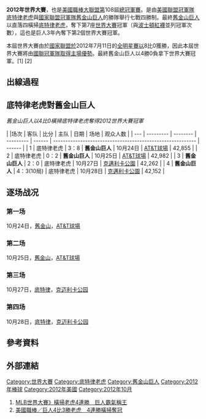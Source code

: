 **2012年世界大賽**，也是[美國職棒大聯盟第](https://zh.wikipedia.org/wiki/美國職棒大聯盟 "wikilink")108屆[總冠軍賽](../Page/世界大賽.md "wikilink")。是由[美國聯盟冠軍隊](https://zh.wikipedia.org/wiki/美國聯盟 "wikilink")[底特律老虎](../Page/底特律老虎.md "wikilink")與[國家聯盟冠軍隊](https://zh.wikipedia.org/wiki/國家聯盟 "wikilink")[舊金山巨人](../Page/舊金山巨人.md "wikilink")的勝隊舉行七戰四勝制。最終[舊金山巨人](../Page/舊金山巨人.md "wikilink")以直落四橫掃[底特律老虎](../Page/底特律老虎.md "wikilink")，奪下第7座[世界大賽](../Page/世界大賽.md "wikilink")冠軍（與[波士頓紅襪](../Page/波士頓紅襪.md "wikilink")並列冠軍次數），這也是巨人3年內奪下第2個世界大賽冠軍。

本屆世界大賽由於[國家聯盟於](https://zh.wikipedia.org/wiki/國家聯盟 "wikilink")2012年7月11日的[全明星賽以](../Page/2012年美國職棒大聯盟全明星賽.md "wikilink")8比0獲勝，因此本屆世界大賽將由[國聯冠軍隊取得](https://zh.wikipedia.org/wiki/國聯 "wikilink")[主場優勢](https://zh.wikipedia.org/wiki/主場優勢 "wikilink")。最終舊金山巨人以4勝0負拿下世界大賽冠軍。\[1\] \[2\]

## 出線過程

## 底特律老虎對舊金山巨人

*舊金山巨人以4比0橫掃底特律老虎奪得2012世界大賽冠軍*

| |场次 | 客队        | 比分       | 主队        | 日期     | 场地                                                         | 观众人数   |
| --- | --------- | -------- | --------- | ------ | ---------------------------------------------------------- | ------ |
| 1   | 底特律老虎     | 3：8      | **舊金山巨人** | 10月24日 | [AT\&T球場](https://zh.wikipedia.org/wiki/AT&T球場 "wikilink") | 42,855 |
| 2   | 底特律老虎     | 0：2      | **舊金山巨人** | 10月25日 | [AT\&T球場](https://zh.wikipedia.org/wiki/AT&T球場 "wikilink") | 42,982 |
| 3   | **舊金山巨人** | 2：0      | 底特律老虎     | 10月27日 | [克邁利卡公園](https://zh.wikipedia.org/wiki/克邁利卡公園 "wikilink")  | 42,262 |
| 4   | **舊金山巨人** | 4：3(10局) | 底特律老虎     | 10月28日 | [克邁利卡公園](https://zh.wikipedia.org/wiki/克邁利卡公園 "wikilink")  | 42,152 |

## 逐场战况

### 第一场

10月24日，[舊金山](https://zh.wikipedia.org/wiki/舊金山 "wikilink")，[AT\&T球場](https://zh.wikipedia.org/wiki/AT&T球場 "wikilink")

### 第二场

10月25日，[舊金山](https://zh.wikipedia.org/wiki/舊金山 "wikilink")，[AT\&T球場](https://zh.wikipedia.org/wiki/AT&T球場 "wikilink")

### 第三场

10月27日，[底特律](https://zh.wikipedia.org/wiki/底特律 "wikilink")，[克迈利卡公园](https://zh.wikipedia.org/wiki/克迈利卡公园 "wikilink")

### 第四场

10月28日，[底特律](https://zh.wikipedia.org/wiki/底特律 "wikilink")，[克迈利卡公园](https://zh.wikipedia.org/wiki/克迈利卡公园 "wikilink")

## 參考資料

## 外部連結

[Category:世界大賽](https://zh.wikipedia.org/wiki/Category:世界大賽 "wikilink") [Category:底特律老虎](https://zh.wikipedia.org/wiki/Category:底特律老虎 "wikilink") [Category:舊金山巨人](https://zh.wikipedia.org/wiki/Category:舊金山巨人 "wikilink") [Category:2012年棒球](https://zh.wikipedia.org/wiki/Category:2012年棒球 "wikilink") [Category:2012年美國](https://zh.wikipedia.org/wiki/Category:2012年美國 "wikilink") [Category:2012年10月](https://zh.wikipedia.org/wiki/Category:2012年10月 "wikilink")

1.  [MLB世界大賽》橫掃老虎4連勝　巨人霸氣稱王](http://iservice.libertytimes.com.tw/liveNews/news.php?no=715550&type=)
2.  [美國職棒／巨人4比3勝老虎　4連勝橫掃奪冠](http://www.tvbs.com.tw/news/news_list.asp?no=vestashi20121029125327)